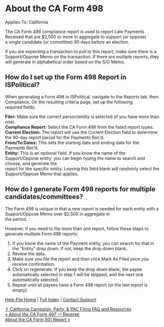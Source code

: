  About the CA Form 498
==========

Applies To: California

The CA Form 498 compliance report is used to report Late Payments Received that are $2,500 or more in aggregate to support (or oppose)  
 a single candidate (or committee) 90 days before an election.

If you are expecting a transaction to pull to this report, make sure there is a Support/Oppose Memo on the transaction. If there are multiple reports, they will generate in alphabetical order based on the S/O Memo.

How do I set up the Form 498 Report in ISPolitical?
----------

When generating a Form 498 in ISPolitical, navigate to the Reports tab, then Compliance. On the resulting criteria page, set up the following  
required fields:

**Filer:** Make sure the correct person/entity is selected (if you have more than one).  
**Compliance Report:** Select the CA Form 498 from the listed report types.  
**Current Election:** The report will use the Current Election field to determine the 90-day report period for the Payments Rec’d.  
**From/To Dates:** This sets the starting date and ending date for the Payments Rec’d.  
**Entity:** This is an optional field. If you know the name of the Support/Oppose entity, you can begin typing the name to search and choose, and generate the  
report for the specific entity. Leaving this field blank will randomly select the Support/Oppose Memo that applies.

How do I generate Form 498 reports for multiple candidates/committees?
----------

The Form 498 is unique in that a new report is needed for each entity with a Support/Oppose Memo over $2,500 in aggregate in  
the period.

However, if you need to file more than one report, follow these steps to generate multiple Form 498 reports:

1. If you know the name of the Payment entity, you can search for that in the “Entity” drop down. If not, keep the drop down blank.
2. Review the data.
3. Make sure you file the report and then click Mark As Filed once you receive confirmation.
4. Click on regenerate. If you keep the drop down blank, the payee automatically selected in step 1 will be skipped, and the next one automatically selected.
5. Repeat until all payees have a Form 498 report (or the last report is empty).

[Help File Home](/help/) | [Full Index](/Help-File-Directory/) | [Contact Support](mailto:support@ISPolitical.com)

[⇑ California Campaign, Party, & PAC Filing FAQ and Resources](/California-Campaign-Party-PAC-Filing-FAQ-and-Resources)  
[« About the CA Form 497 — Reverse](/About-the-CA-Form-497-Reverse)  
[About the CA Form 501 Report »](/About-the-CA-Form-5-1-Report)
